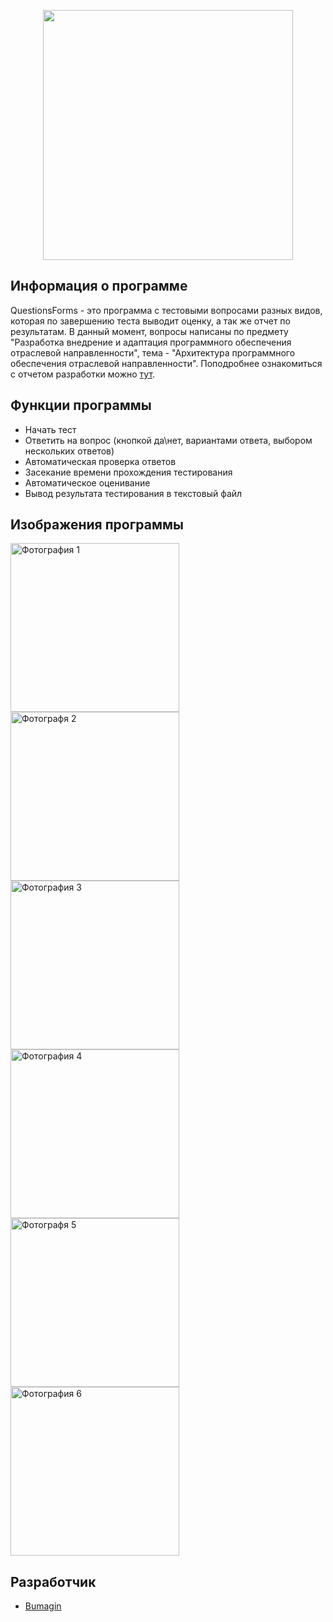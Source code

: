 <p align="center">
      <img src="https://x-lines.ru/letters/i/cyrillicfancy/0776/598d4e/38/0/kf4skh5wpfzshh4gp73g4.png" width="400">
</p>

## Информация о программе

QuestionsForms - это программа с тестовыми вопросами разных видов, которая по завершению теста выводит оценку, а так же отчет по результатам.
В данный момент, вопросы написаны по предмету "Разработка внедрение и адаптация программного обеспечения отраслевой направленности",
тема - "Архитектура программного обеспечения отраслевой направленности". 
Поподробнее ознакомиться с отчетом разработки можно <a href = "https://disk.yandex.ru/i/43j3FdlQbIcfMA">тут</a>.

## Функции программы

- Начать тест
- Ответить на вопрос (кнопкой да\нет, вариантами ответа, выбором нескольких ответов)
- Автоматическая проверка ответов
- Засекание времени прохождения тестирования
- Автоматическое оценивание
- Вывод результата тестирования в текстовый файл

## Изображения программы

<p>
    <img src="https://i.ibb.co/8bZdnwV/1.png" alt="Фотография 1" width="270">
    <img src="https://i.ibb.co/GTdv6Yg/2.png" alt="Фотографя 2" width="270">
    <img src="https://i.ibb.co/P5t9N2d/3.png" alt="Фотография 3" width="270">
    <img src="https://i.ibb.co/S7LRS4s/4.png" alt="Фотография 4" width="270">
    <img src="https://i.ibb.co/tCmfXNb/5.png" alt="Фотографя 5" width="270">
    <img src="https://i.ibb.co/zGfKHfs/6.png" alt="Фотография 6" width="270">
</p>

## Разработчик

- [Bumagin](https://github.com/bumagin)
